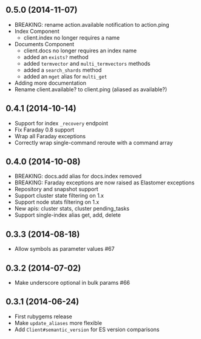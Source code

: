 ## 0.5.0 (2014-11-07)
- BREAKING: rename action.available notification to action.ping
- Index Component
  - client.index no longer requires a name
- Documents Component
  - client.docs no longer requires an index name
  - added an `exists?` method
  - added `termvector` and `multi_termvectors` methods
  - added a `search_shards` method
  - added an `mget` alias for `multi_get`
- Adding more documentation
- Rename client.available? to client.ping (aliased as available?)

## 0.4.1 (2014-10-14)
- Support for index `_recovery` endpoint
- Fix Faraday 0.8 support
- Wrap all Faraday exceptions
- Correctly wrap single-command reroute with a command array

## 0.4.0 (2014-10-08)
- BREAKING: docs.add alias for docs.index removed
- BREAKING: Faraday exceptions are now raised as Elastomer exceptions
- Repository and snapshot support
- Support cluster state filtering on 1.x
- Support node stats filtering on 1.x
- New apis: cluster stats, cluster pending\_tasks
- Support single-index alias get, add, delete

## 0.3.3 (2014-08-18)
- Allow symbols as parameter values #67

## 0.3.2 (2014-07-02)
- Make underscore optional in bulk params #66

## 0.3.1 (2014-06-24)
- First rubygems release
- Make `update_aliases` more flexible
- Add `Client#semantic_version` for ES version comparisons
